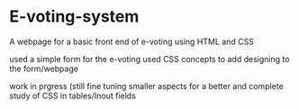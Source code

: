 # E-voting-system
A webpage for a basic front end of e-voting using HTML and CSS

used a simple form for the e-voting 
used CSS concepts to add designing to the form/webpage


work in prgress (still fine tuning smaller aspects for a better and complete study of CSS in tables/Inout fields

